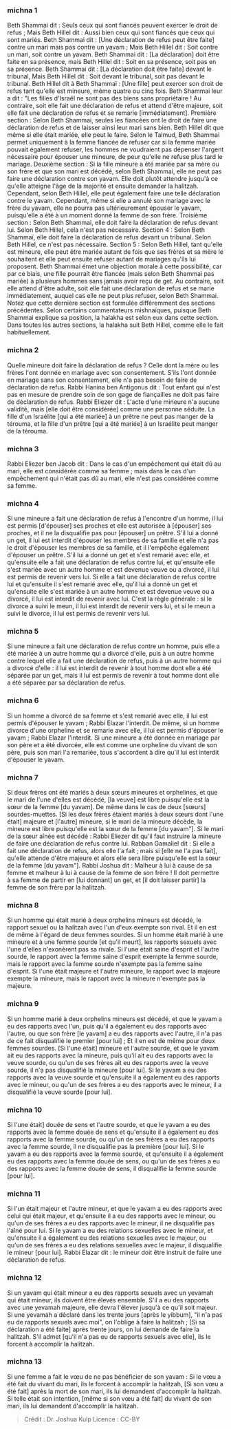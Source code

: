 
### michna 1
Beth Shammai dit :  Seuls ceux qui sont fiancés peuvent exercer le droit de refus ; Mais Beth Hillel dit :  Aussi bien ceux qui sont fiancés que ceux qui sont mariés. Beth Shammai dit : [Une déclaration de refus peut être faite] contre un mari mais pas contre un yavam ; Mais Beth Hillel dit : Soit contre un mari, soit contre un yavam. Beth Shammai dit : [La déclaration] doit être faite en sa présence, mais Beth Hillel dit : Soit en sa présence, soit pas en sa présence. Beth Shammai dit : [La déclaration doit être faite] devant le tribunal, Mais Beth Hillel dit : Soit devant le tribunal, soit pas devant le tribunal. Beth Hillel dit à Beth Shammaï : [Une fille] peut exercer son droit de refus tant qu'elle est mineure, même quatre ou cinq fois. Beth Shammai leur a dit : "Les filles d'Israël ne sont pas des biens sans propriétaire !  Au contraire, soit elle fait une déclaration de refus et attend d'être majeure, soit elle fait une déclaration de refus et se remarie [immédiatement]. Première section :  Selon Beth Shammai, seules les fiancées ont le droit de faire une déclaration de refus et de laisser ainsi leur mari sans bien.  Beth Hillel dit que même si elle était mariée, elle peut le faire.  Selon le Talmud, Beth Shammai permet uniquement à la femme fiancée de refuser car si la femme mariée pouvait également refuser, les hommes ne voudraient pas dépenser l'argent nécessaire pour épouser une mineure, de peur qu'elle ne refuse plus tard le mariage. Deuxième section : Si la fille mineure a été mariée par sa mère ou son frère et que son mari est décédé, selon Beth Shammai, elle ne peut pas faire une déclaration contre son yavam.  Elle doit plutôt attendre jusqu'à ce qu'elle atteigne l'âge de la majorité et ensuite demander la halitzah.  Cependant, selon Beth Hillel, elle peut également faire une telle déclaration contre le yavam.  Cependant, même si elle a annulé son mariage avec le frère du yavam, elle ne pourra pas ultérieurement épouser le yavam, puisqu'elle a été à un moment donné la femme de son frère. Troisième section :  Selon Beth Shammai, elle doit faire la déclaration de refus devant lui.  Selon Beth Hillel, cela n'est pas nécessaire. Section 4 : Selon Beth Shammaï, elle doit faire la déclaration de refus devant un tribunal.  Selon Beth Hillel, ce n'est pas nécessaire. Section 5 :  Selon Beth Hillel, tant qu'elle est mineure, elle peut être mariée autant de fois que ses frères et sa mère le souhaitent et elle peut ensuite refuser autant de mariages qu'ils lui proposent.  Beth Shammai émet une objection morale à cette possibilité, car par ce biais, une fille pourrait être fiancée (mais selon Beth Shammai pas mariée) à plusieurs hommes sans jamais avoir reçu de get.  Au contraire, soit elle attend d'être adulte, soit elle fait une déclaration de refus et se marie immédiatement, auquel cas elle ne peut plus refuser, selon Beth Shammai.  Notez que cette dernière section est formulée différemment des sections précédentes.  Selon certains commentateurs mishnaïques, puisque Beth Shammai explique sa position, la halakha est selon eux dans cette section.  Dans toutes les autres sections, la halakha suit Beth Hillel, comme elle le fait habituellement.

### michna 2
Quelle mineure doit faire la déclaration de refus ? Celle dont la mère ou les frères l'ont donnée en mariage avec son consentement. S'ils l'ont donnée en mariage sans son consentement, elle n'a pas besoin de faire de déclaration de refus. Rabbi Hanina ben Antigonus dit :  Tout enfant qui n'est pas en mesure de prendre soin de son gage de fiançailles ne doit pas faire de déclaration de refus. Rabbi Eliezer dit :  L'acte d'une mineure n'a aucune validité, mais [elle doit être considérée] comme une personne séduite. La fille d'un Israélite [qui a été mariée] à un prêtre ne peut pas manger de la térouma, et la fille d'un prêtre [qui a été mariée] à un Israélite peut manger de la térouma.

### michna 3
Rabbi Eliezer ben Jacob dit : Dans le cas d'un empêchement qui était dû au mari, elle est considérée comme sa femme ; mais dans le cas d'un empêchement qui n'était pas dû au mari, elle n'est pas considérée comme sa femme.

### michna 4
Si une mineure a fait une déclaration de refus à l'encontre d'un homme, il lui est permis [d'épouser] ses proches et elle est autorisée à [épouser] ses proches, et il ne la disqualifie pas pour [épouser] un prêtre. S'il lui a donné un get, il lui est interdit d'épouser les membres de sa famille et elle n'a pas le droit d'épouser les membres de sa famille, et il l'empêche également d'épouser un prêtre. S'il lui a donné un get et s'est remarié avec elle, et qu'ensuite elle a fait une déclaration de refus contre lui, et qu'ensuite elle s'est mariée avec un autre homme et est devenue veuve ou a divorcé, il lui est permis de revenir vers lui. Si elle a fait une déclaration de refus contre lui et qu'ensuite il s'est remarié avec elle, qu'il lui a donné un get et qu'ensuite elle s'est mariée à un autre homme et est devenue veuve ou a divorcé, il lui est interdit de revenir avec lui. C'est la règle générale : si le divorce a suivi le meun, il lui est interdit de revenir vers lui, et si le meun a suivi le divorce, il lui est permis de revenir vers lui.

### michna 5
Si une mineure a fait une déclaration de refus contre un homme, puis elle a été mariée à un autre homme qui a divorcé d'elle, puis à un autre homme contre lequel elle a fait une déclaration de refus, puis à un autre homme qui a divorcé d'elle : il lui est interdit de revenir à tout homme dont elle a été séparée par un get, mais il lui est permis de revenir à tout homme dont elle a été séparée par sa déclaration de refus.

### michna 6
Si un homme a divorcé de sa femme et s'est remarié avec elle, il lui est permis d'épouser le yavam ; Rabbi Elazar l'interdit. De même, si un homme divorce d'une orpheline et se remarie avec elle, il lui est permis d'épouser le yavam ; Rabbi Elazar l'interdit. Si une mineure a été donnée en mariage par son père et a été divorcée, elle est comme une orpheline du vivant de son père, puis son mari l'a remariée, tous s'accordent à dire qu'il lui est interdit d'épouser le yavam.

### michna 7
Si deux frères ont été mariés à deux sœurs mineures et orphelines, et que le mari de l'une d'elles est décédé, [la veuve] est libre puisqu'elle est la sœur de la femme [du yavam]. De même dans le cas de deux [sœurs] sourdes-muettes. [Si les deux frères étaient mariés à deux sœurs dont l'une était] majeure et [l'autre] mineure, si le mari de la mineure décède, la mineure est libre puisqu'elle est la sœur de la femme [du yavam"]. Si le mari de la sœur aînée est décédé : Rabbi Eliezer dit qu'il faut instruire la mineure de faire une déclaration de refus contre lui. Rabban Gamaliel dit : Si elle a fait une déclaration de refus, alors elle l'a fait ; mais si [elle ne l'a pas fait], qu'elle attende d'être majeure et alors elle sera libre puisqu'elle est la sœur de la femme [du yavam"]. Rabbi Joshua dit :  Malheur à lui à cause de sa femme et malheur à lui à cause de la femme de son frère ! Il doit permettre à sa femme de partir en [lui donnant] un get, et [il doit laisser partir] la femme de son frère par la halitzah.

### michna 8
Si un homme qui était marié à deux orphelins mineurs est décédé, le rapport sexuel ou la halitzah avec l'un d'eux exempte son rival. Et il en est de même à l'égard de deux femmes sourdes. Si un homme était marié à une mineure et à une femme sourde [et qu'il meurt], les rapports sexuels avec l'une d'elles n'exonèrent pas sa rivale. Si l'une était saine d'esprit et l'autre sourde, le rapport avec la femme saine d'esprit exempte la femme sourde, mais le rapport avec la femme sourde n'exempte pas la femme saine d'esprit. Si l'une était majeure et l'autre mineure, le rapport avec la majeure exempte la mineure, mais le rapport avec la mineure n'exempte pas la majeure.

### michna 9
Si un homme marié à deux orphelins mineurs est décédé, et que le yavam a eu des rapports avec l'un, puis qu'il a également eu des rapports avec l'autre, ou que son frère [le yavam] a eu des rapports avec l'autre, il n'a pas de ce fait disqualifié le premier [pour lui] ; Et il en est de même pour deux femmes sourdes. [Si l'une était] mineure et l'autre sourde, et que le yavam ait eu des rapports avec la mineure, puis qu'il ait eu des rapports avec la veuve sourde, ou qu'un de ses frères ait eu des rapports avec la veuve sourde, il n'a pas disqualifié la mineure [pour lui]. Si le yavam a eu des rapports avec la veuve sourde et qu'ensuite il a également eu des rapports avec le mineur, ou qu'un de ses frères a eu des rapports avec le mineur, il a disqualifié la veuve sourde [pour lui].

### michna 10
Si l'une était] douée de sens et l'autre sourde, et que le yavam a eu des rapports avec la femme douée de sens et qu'ensuite il a également eu des rapports avec la femme sourde, ou qu'un de ses frères a eu des rapports avec la femme sourde, il ne disqualifie pas la première [pour lui]. Si le yavam a eu des rapports avec la femme sourde, et qu'ensuite il a également eu des rapports avec la femme douée de sens, ou qu'un de ses frères a eu des rapports avec la femme douée de sens, il disqualifie la femme sourde [pour lui].

### michna 11
Si l'un était majeur et l'autre mineur, et que le yavam a eu des rapports avec celui qui était majeur, et qu'ensuite il a eu des rapports avec le mineur, ou qu'un de ses frères a eu des rapports avec le mineur, il ne disqualifie pas l'aîné pour lui. Si le yavam a eu des relations sexuelles avec le mineur, et qu'ensuite il a également eu des relations sexuelles avec le majeur, ou qu'un de ses frères a eu des relations sexuelles avec le majeur, il disqualifie le mineur [pour lui]. Rabbi Elazar dit : le mineur doit être instruit de faire une déclaration de refus.

### michna 12
Si un yavam qui était mineur a eu des rapports sexuels avec un yevamah qui était mineur, ils doivent être élevés ensemble. S'il a eu des rapports avec une yevamah majeure, elle devra l'élever jusqu'à ce qu'il soit majeur. Si une yevamah a déclaré dans les trente jours [après le yibbum], "il n'a pas eu de rapports sexuels avec moi", on l'oblige à faire la halitzah ; [Si sa déclaration a été faite] après trente jours, on lui demande de faire la halitzah. S'il admet [qu'il n'a pas eu de rapports sexuels avec elle], ils le forcent à accomplir la halitzah.

### michna 13
Si une femme a fait le vœu de ne pas bénéficier de son yavam : Si le vœu a été fait du vivant du mari, ils le forcent à accomplir la halitzah, [Si son vœu a été fait] après la mort de son mari, ils lui demandent d'accomplir la halitzah. Si telle était son intention, [même si son vœu a été fait] du vivant de son mari, ils lui demandent d'accomplir la halitzah.

>Crédit : Dr. Joshua Kulp
>Licence : CC-BY